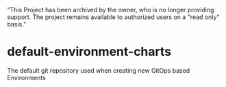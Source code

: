 "This Project has been archived by the owner, who is no longer providing support.  The project remains available to authorized users on a "read only" basis."

# default-environment-charts
The default git repository used when creating new GitOps based Environments
